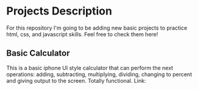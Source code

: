 # Projects Description
For this repository I'm going to be adding new basic projects to practice html, css, and javascript skills. Feel free to check them here!

## Basic Calculator
This is a basic iphone UI style calculator that can perform the next operations: adding, subtracting, multiplying, dividing, changing to percent
and giving output to the screen. Totally functional.
Link: 
